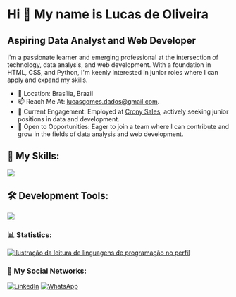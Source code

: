 Hi 👋 My name is Lucas de Oliveira
==========================

Aspiring Data Analyst and Web Developer
-----------------------------

I'm a passionate learner and emerging professional at the intersection of technology, data analysis, and web development. With a foundation in HTML, CSS, and Python, I'm keenly interested in junior roles where I can apply and expand my skills.

* 📍 Location: Brasília, Brazil
* 📫 Reach Me At: [lucasgomes.dados@gmail.com](mailto:lucasgomes.dados@gmail.com).
* 💼 Current Engagement: Employed at [Crony Sales](https://cronysales.com/), actively seeking junior positions in data and development.
* 🤝 Open to Opportunities: Eager to join a team where I can contribute and grow in the fields of data analysis and web development.

## 🚀 My Skills:

<p align="left">
  <a href="https://skillicons.dev">
    <img src="https://skillicons.dev/icons?i=html,css,python," />
  </a>
</p>

## 🛠️ Development Tools:

<p align="left">
  <a href="https://skillicons.dev">
    <img src="https://skillicons.dev/icons?i=vscode,git," />
  </a>
</p>

### 📊 Statistics:

<a href="https://github.com/euolucasgomes" title="ilustração do mapeamento de linguagens">
  <img align="center" src="https://github-readme-stats.vercel.app/api/top-langs/?username=euolucasgomes&theme=dracula&hide_langs_below=1" alt="ilustração da leitura de linguagens de programação no perfil"/>
</a>

### 📱 My Social Networks:

<p align="left">
  <a href="https://www.linkedin.com/in/lucas-gomes-de-oliveira-75b234107/" title="LinkedIn">
  <img src="https://img.shields.io/badge/-Linkedin-0e76a8?style=flat-square&logo=Linkedin&logoColor=white&link=/" alt="LinkedIn"/></a>

  <a href="https://wa.me/5561985390625" title="WhatsApp">
  <img src="https://img.shields.io/badge/-WhatsApp-25d366?style=flat-square&labelColor=25d366&logo=whatsapp&logoColor=white&link=" alt="WhatsApp"/></a>

</p>
